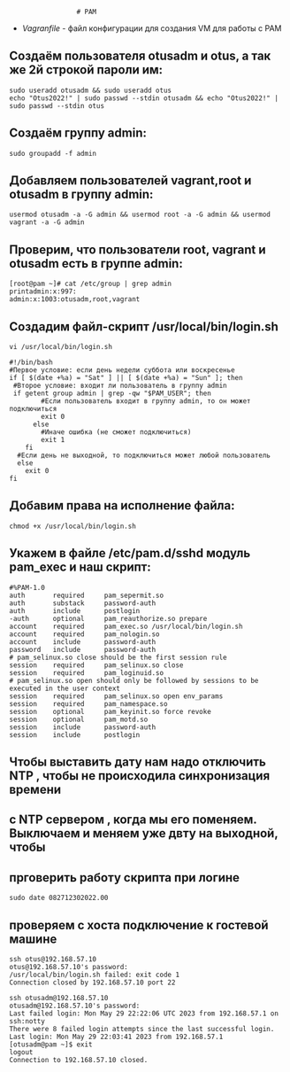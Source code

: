                      # PAM


- _Vagranfile_ - файл конфигурации для создания VM для работы с PAM

## Создаём пользователя otusadm и otus, а так же 2й строкой пароли им: 
```
sudo useradd otusadm && sudo useradd otus
echo "Otus2022!" | sudo passwd --stdin otusadm && echo "Otus2022!" | sudo passwd --stdin otus
```
## Создаём группу admin: 
```
sudo groupadd -f admin
```
## Добавляем пользователей vagrant,root и otusadm в группу admin:
```
usermod otusadm -a -G admin && usermod root -a -G admin && usermod vagrant -a -G admin
```
## Проверим, что пользователи root, vagrant и otusadm есть в группе admin:
```
[root@pam ~]# cat /etc/group | grep admin
printadmin:x:997:
admin:x:1003:otusadm,root,vagrant
```
## Создадим файл-скрипт /usr/local/bin/login.sh
```
vi /usr/local/bin/login.sh
```
```
#!/bin/bash
#Первое условие: если день недели суббота или воскресенье
if [ $(date +%a) = "Sat" ] || [ $(date +%a) = "Sun" ]; then
 #Второе условие: входит ли пользователь в группу admin
 if getent group admin | grep -qw "$PAM_USER"; then
        #Если пользователь входит в группу admin, то он может подключиться
        exit 0
      else
        #Иначе ошибка (не сможет подключиться)
        exit 1
    fi
  #Если день не выходной, то подключиться может любой пользователь
  else
    exit 0
fi

```
## Добавим права на исполнение файла: 
```
chmod +x /usr/local/bin/login.sh
```
## Укажем в файле /etc/pam.d/sshd модуль pam_exec и наш скрипт:
```
#%PAM-1.0
auth       required     pam_sepermit.so
auth       substack     password-auth
auth       include      postlogin
-auth      optional     pam_reauthorize.so prepare
account    required     pam_exec.so /usr/local/bin/login.sh
account    required     pam_nologin.so
account    include      password-auth
password   include      password-auth
# pam_selinux.so close should be the first session rule
session    required     pam_selinux.so close
session    required     pam_loginuid.so
# pam_selinux.so open should only be followed by sessions to be executed in the user context
session    required     pam_selinux.so open env_params
session    required     pam_namespace.so
session    optional     pam_keyinit.so force revoke
session    optional     pam_motd.so
session    include      password-auth
session    include      postlogin
```
## Чтобы выставить дату нам надо отключить NTP , чтобы не происходила синхронизация времени
## с NTP сервером , когда мы его поменяем. Выключаем и меняем уже двту на выходной, чтобы
## прговерить работу скрипта при логине
```
sudo date 082712302022.00
```
## проверяем с хоста подключение к гостевой машине
```
ssh otus@192.168.57.10
otus@192.168.57.10's password: 
/usr/local/bin/login.sh failed: exit code 1
Connection closed by 192.168.57.10 port 22

ssh otusadm@192.168.57.10
otusadm@192.168.57.10's password: 
Last failed login: Mon May 29 22:22:06 UTC 2023 from 192.168.57.1 on ssh:notty
There were 8 failed login attempts since the last successful login.
Last login: Mon May 29 22:03:41 2023 from 192.168.57.1
[otusadm@pam ~]$ exit
logout
Connection to 192.168.57.10 closed.
```

